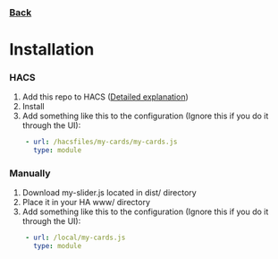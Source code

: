 ### [Back](/README.md)
# Installation
### HACS
1. Add this repo to HACS ([Detailed explanation](https://github.com/AnthonMS/my-cards/issues/17))
2. Install
3. Add something like this to the configuration (Ignore this if you do it through the UI):
```yaml
    - url: /hacsfiles/my-cards/my-cards.js
      type: module
```

### Manually
1. Download my-slider.js located in dist/ directory
2. Place it in your HA www/ directory
3. Add something like this to the configuration (Ignore this if you do it through the UI):
```yaml
    - url: /local/my-cards.js
      type: module
```